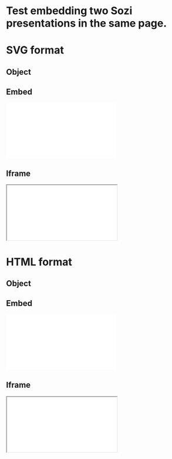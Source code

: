 # Test embedding two Sozi presentations in the same page.

# SVG format

## Object

<object data="sozi-tutorial-full.svg" type="image/svg+xml"></object>

## Embed

<embed src="sozi-tutorial-full.svg"></embed>

## Iframe

<iframe src="sozi-tutorial-full.svg"></iframe>

# HTML format

## Object

<object data="first-presentation.sozi.html" type="text/html"></object>

## Embed

<embed src="first-presentation.sozi.html"></embed>

## Iframe

<iframe src="first-presentation.sozi.html"></iframe>

<!-- pandoc --standalone -t slidy Sozi-embed.md -o Sozi-embed.html-->
